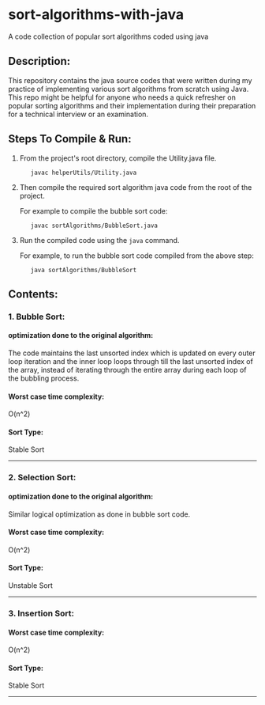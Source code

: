 # sort-algorithms-with-java

A code collection of popular sort algorithms coded using java

## Description:

This repository contains the java source codes that were written during my practice of implementing various sort algorithms
from scratch using Java.
This repo might be helpful for anyone who needs a quick refresher on popular sorting algorithms and their implementation during their
preparation for a technical interview or an examination.

## Steps To Compile & Run:

1. From the project's root directory, compile the Utility.java file.

          javac helperUtils/Utility.java

2. Then compile the required sort algorithm java code from the root of the project.

    For example to compile the bubble sort code:
    
          javac sortAlgorithms/BubbleSort.java

3. Run the compiled code using the `java` command.

   For example, to run the bubble sort code compiled from the above step:
   
          java sortAlgorithms/BubbleSort

## Contents:

### 1. Bubble Sort:

#### optimization done to the original algorithm:

The code maintains the last unsorted index which is updated on every outer loop iteration and the inner loop loops through till
the last unsorted index of the array, instead of iterating through the entire array during each loop of the bubbling process.

#### Worst case time complexity:

O(n^2)

#### Sort Type:

Stable Sort

--------------------------------------------------------------------------------------------

### 2. Selection Sort:

#### optimization done to the original algorithm:

Similar logical optimization as done in bubble sort code.

#### Worst case time complexity:

O(n^2)

#### Sort Type:

Unstable Sort

--------------------------------------------------------------------------------------------

### 3. Insertion Sort:

#### Worst case time complexity:

O(n^2)

#### Sort Type:

Stable Sort

--------------------------------------------------------------------------------------------
